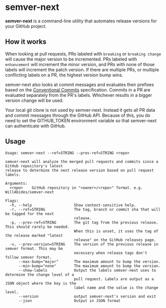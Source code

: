 # semver-next

__semver-next__ is a command-line utility that automates release versions for your GitHub project.

## How it works

When looking at pull requests, PRs labeled with `breaking` or `breaking change` will cause the major version to be
incremented. PRs labeled with `enhancement` will increment the minor version, and PRs with none of those labels will
increment the patch version. If there are multiple PRs, or multiple conflicting labels on a PR, the highest version bump
wins.

semver-next also looks at commit messages and evaluates their prefixes based on the
[Conventional Commits](https://www.conventionalcommits.org/en/v1.0.0/) specification. Commits in a PR are evaluated
separately from the PR's labels. Whichever results in a bigger version change will be used.

Your local git clone is not used by semver-next. Instead it gets all PR data and commit messages through the GitHub API.
Because of this, you do need to set the GITHUB_TOKEN environment variable so that semver-next can authenticate with
GitHub.

## Usage

```
Usage: semver-next --ref=STRING --prev-ref=STRING <repo>

semver-next will analyze the merged pull requests and commits since a GitHub repository's latest
release to determine the next release version based on pull request labels.

Arguments:
  <repo>    GitHub repository in "<owner>/<repo>" format. e.g. WillAbides/semver-next

Flags:
  -h, --help                   Show context-sensitive help.
  -r, --ref=STRING             The tag, branch or commit sha that will be tagged for the next
                               release.
  -p, --prev-ref=STRING        The git tag from the previous release. This should rarely be needed.
                               When this is unset, it uses the tag of the release marked "latest
                               release" on the GitHub releases page.
  -v, --prev-version=STRING    The version of the previous release in semver format. This may be
                               necessary when release tags don't follow semver format.
      --max-bump="major"       The maximum amount to bump the version.
      --min-bump="none"        The maximum amount to bump the version.
      --show-labels            Output the labels semver-next uses to determine the change level of a
                               pull request. Labels are output as a JSON object where the key is the
                               label name and the value is the change level.
      --version                output semver-next's version and exit
      --json                   Output in JSON format
```

